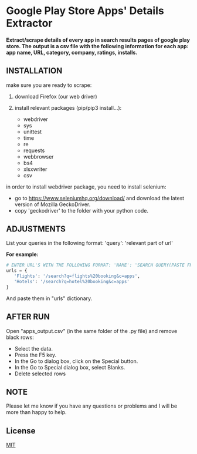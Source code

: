 # Google Play Store Apps' Details Extractor

#### Extract/scrape details of every app in search results pages of google play store. The output is a csv file with the following information for each app: app name, URL, category, company, ratings, installs.

## INSTALLATION
make sure you are ready to scrape:
1. download Firefox (our web driver)
2. install relevant packages (pip/pip3 install…):

   * webdriver 
   * sys 
   * unittest 
   * time 
   * re 
   * requests 
   * webbrowser 
   * bs4
   * xlsxwriter
   * csv

in order to install webdriver package, you need to install selenium:
  * go to https://www.seleniumhq.org/download/ and download the latest version of Mozilla GeckoDriver.
  * copy 'geckodriver' to the folder with your python code.

## ADJUSTMENTS

List your queries in the following format: 'query': 'relevant part of url'

**For example:** 
 ```python
 # ENTER URL'S WITH THE FOLLOWING FORMAT: 'NAME': 'SEARCH QUERY(PASTE FROM URL)'
urls = {
    'Flights': '/search?q=flights%20booking&c=apps',
    'Hotels': '/search?q=hotel%20booking&c=apps'
}
 ```
And paste them in "urls" dictionary.
 
## AFTER RUN
Open "apps_output.csv" (in the same folder of the .py file) and remove black rows:
  *	Select the data.
  *	Press the F5 key.
  *	In the Go to dialog box, click on the Special button.
  *	In the Go to Special dialog box, select Blanks.
  *	Delete selected rows

## NOTE
Please let me know if you have any questions or problems and I will be more than happy to help.

## License
[MIT](https://choosealicense.com/licenses/mit/)

